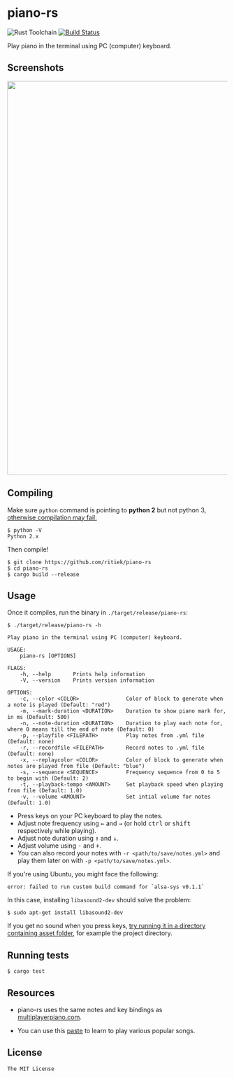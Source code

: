 # piano-rs

![Rust Toolchain](https://img.shields.io/badge/rust-stable-brightgreen.svg)
[![Build Status](https://travis-ci.org/ritiek/piano-rs.svg?branch=master)](https://travis-ci.org/ritiek/piano-rs)

Play piano in the terminal using PC (computer) keyboard.

## Screenshots

<img src="http://i.imgur.com/33s2XDW.png" width="900">

## Compiling

Make sure `python` command is pointing to **python 2** but not python 3, [otherwise compilation may fail.](https://github.com/ritiek/piano-rs/issues/27)
```
$ python -V
Python 2.x
```
Then compile!
```
$ git clone https://github.com/ritiek/piano-rs
$ cd piano-rs
$ cargo build --release
```
## Usage

Once it compiles, run the binary in `./target/release/piano-rs`:

```
$ ./target/release/piano-rs -h

Play piano in the terminal using PC (computer) keyboard.

USAGE:
    piano-rs [OPTIONS]

FLAGS:
    -h, --help       Prints help information
    -V, --version    Prints version information

OPTIONS:
    -c, --color <COLOR>               Color of block to generate when a note is played (Default: "red")
    -m, --mark-duration <DURATION>    Duration to show piano mark for, in ms (Default: 500)
    -n, --note-duration <DURATION>    Duration to play each note for, where 0 means till the end of note (Default: 0)
    -p, --playfile <FILEPATH>         Play notes from .yml file (Default: none)
    -r, --recordfile <FILEPATH>       Record notes to .yml file (Default: none)
    -x, --replaycolor <COLOR>         Color of block to generate when notes are played from file (Default: "blue")
    -s, --sequence <SEQUENCE>         Frequency sequence from 0 to 5 to begin with (Default: 2)
    -t, --playback-tempo <AMOUNT>     Set playback speed when playing from file (Default: 1.0)
    -v, --volume <AMOUNT>             Set intial volume for notes (Default: 1.0)
```

- Press keys on your PC keyboard to play the notes.
- Adjust note frequency using <kbd>←</kbd> and <kbd>→</kbd>
  (or hold <kbd>ctrl</kbd> or <kbd>shift</kbd> respectively while playing).
- Adjust note duration using <kbd>↑</kbd> and <kbd>↓</kbd>.
- Adjust volume using <kbd>-</kbd> and <kbd>+</kbd>.
- You can also record your notes with `-r <path/to/save/notes.yml>`
  and play them later on with `-p <path/to/save/notes.yml>`.

If you're using Ubuntu, you might face the following:

    error: failed to run custom build command for `alsa-sys v0.1.1`

In this case, installing `libasound2-dev` should solve the problem:

    $ sudo apt-get install libasound2-dev

If you get no sound when you press keys, [try running it in a directory containing asset folder](https://github.com/ritiek/piano-rs/issues/6#issuecomment-354971861), for example the project directory.

## Running tests

```
$ cargo test
```

## Resources

- piano-rs uses the same notes and key bindings as [multiplayerpiano.com](http://multiplayerpiano.com).

- You can use this [paste](https://pastebin.com/CX1ew0uB) to learn to play various popular songs.

## License

`The MIT License`
